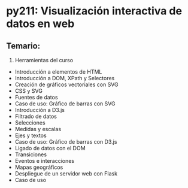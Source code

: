 # py211: Visualización interactiva de datos en web

## Temario:

1. Herramientas del curso
* Introducción a elementos de HTML
* Introducción a DOM, XPath y Selectores
* Creación de gráficos vectoriales con SVG
* CSS y SVG
* Fuentes de datos
* Caso de uso: Gráfico de barras con SVG
* Introducción a D3.js
* Filtrado de datos
* Selecciones
* Medidas y escalas
* Ejes y textos
* Caso de uso: Gráfico de barras con D3.js
* Ligado de datos con el DOM
* Transiciones
* Eventos e interacciones
* Mapas geográficos
* Despliegue de un servidor web con Flask
* Caso de uso
